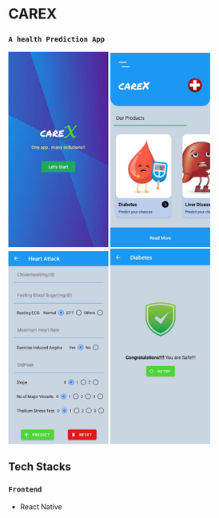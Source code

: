 # CAREX  
### `A health Prediction App`

<img src="img1.jpeg" width=200/>   <img src="img2.jpeg" width=200/ >   <img src="img5.jpeg" width=200/>        <img src="img4.jpeg" width=200/>    

## Tech Stacks

### `Frontend`
 - React Native
